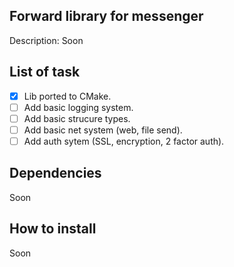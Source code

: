 ## Forward library for messenger

Description: Soon

## List of task

- [x] Lib ported to CMake.
- [ ] Add basic logging system. 
- [ ] Add basic strucure types.
- [ ] Add basic net system (web, file send).
- [ ] Add auth sytem (SSL, encryption, 2 factor auth).

## Dependencies

Soon

## How to install

Soon